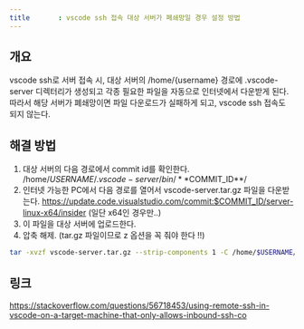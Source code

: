 ```yaml
---
title		: vscode ssh 접속 대상 서버가 폐쇄망일 경우 설정 방법
---
```


## 개요
vscode ssh로 서버 접속 시, 대상 서버의 /home/{username} 경로에 .vscode-server 디렉터리가 생성되고 각종 필요한 파일을 자동으로 인터넷에서 다운받게 된다.
따라서 해당 서버가 폐쇄망이면 파일 다운로드가 실패하게 되고, vscode ssh 접속도 되지 않는다.

## 해결 방법
1. 대상 서버의 다음 경로에서 commit id를 확인한다. /home/$USERNAME/.vscode-server/bin/**$COMMIT_ID**/
2. 인터넷 가능한 PC에서 다음 경로를 열어서 vscode-server.tar.gz 파일을 다운받는다.
https://update.code.visualstudio.com/commit:$COMMIT_ID/server-linux-x64/insider  (일단 x64인 경우만..)
3. 이 파일을 대상 서버에 업로드한다.
4. 압축 해제. (tar.gz 파일이므로 z 옵션을 꼭 줘야 한다 !!)
```sh
tar -xvzf vscode-server.tar.gz --strip-components 1 -C /home/$USERNAME/.vscode-server/bin/**$COMMIT_ID**/
```

## 링크
https://stackoverflow.com/questions/56718453/using-remote-ssh-in-vscode-on-a-target-machine-that-only-allows-inbound-ssh-co




